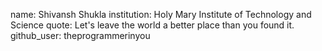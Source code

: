 name: Shivansh Shukla
institution: Holy Mary Institute of Technology and Science
quote: Let's leave the world a better place than you found it. 
github_user: theprogrammerinyou
